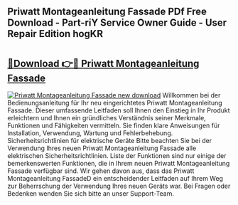 ## Priwatt Montageanleitung Fassade PDf Free Download - Part-riY Service Owner Guide - User Repair Edition hogKR

# <h2><a href="http://df7290.blite.top/?on=Priwatt+Montageanleitung+Fassade">🔗Download 👉🔴 Priwatt Montageanleitung Fassade</a></h2>

[![Priwatt Montageanleitung Fassade new download](https://i.imgur.com/lujVjoI.png)](http://df7290.blite.top/?on=Priwatt+Montageanleitung+Fassade)
Willkommen bei der Bedienungsanleitung für Ihr neu eingerichtetes Priwatt Montageanleitung Fassade. Dieser umfassende Leitfaden soll Ihnen den Einstieg in Ihr Produkt erleichtern und Ihnen ein gründliches Verständnis seiner Merkmale, Funktionen und Fähigkeiten vermitteln. Sie finden klare Anweisungen für Installation, Verwendung, Wartung und Fehlerbehebung. Sicherheitsrichtlinien für elektrische Geräte Bitte beachten Sie bei der Verwendung Ihres neuen Priwatt Montageanleitung Fassade alle elektrischen Sicherheitsrichtlinien. Liste der Funktionen sind nur einige der bemerkenswerten Funktionen, die in Ihrem neuen Priwatt Montageanleitung Fassade verfügbar sind. Wir gehen davon aus, dass das Priwatt Montageanleitung FassadeD ein entscheidender Leitfaden auf Ihrem Weg zur Beherrschung der Verwendung Ihres neuen Geräts war. Bei Fragen oder Bedenken wenden Sie sich bitte an unser Support-Team.
